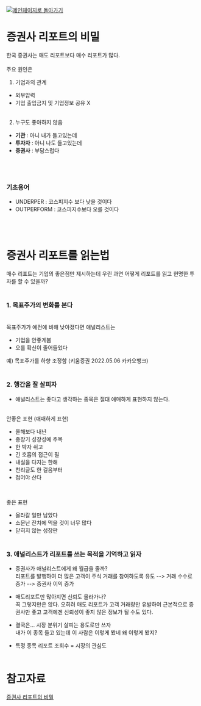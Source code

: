 [![메인페이지로 돌아가기](https://img.shields.io/badge/메인페이지로_돌아가기-blueviolet.svg)](https://github.com/juho-creator/Investing/blob/main/KR/README.md)

# 증권사 리포트의 비밀

한국 증권사는 매도 리포트보다 매수 리포트가 많다. </br>
</br>
주요 원인은
1. 기업과의 관계
- 외부압력
- 기업 출입금지 및 기업정보 공유 X
</br></br>

2. 누구도 좋아하지 않음
- **기관** : 아니 내가 들고있는데
- **투자자** : 아니 나도 들고있는데
- **증권사** : 부담스럽다
</br></br></br></br>


### 기초용어 
- UNDERPER : 코스피지수 보다 낮을 것이다
- OUTPERFORM : 코스피지수보다 오를 것이다
</br></br></br></br>


# 증권사 리포트를 읽는법
매수 리포트는 기업의 좋은점만 제시하는데
우린 과연 어떻게 리포트를 읽고 현명한 투자를 할 수 있을까?
</br></br>

### 1. 목표주가의 변화를 본다 </br></br>
목표주가가 예전에 비해 낮아졌다면
애널리스트는
- 기업을 안좋게봄
- 오를 확신이 줄어들었다

예) 목표주가를 하향 조정함 (키움증권 2022.05.06 카카오뱅크)
</br></br>

### 2. 행간을 잘 살피자
- 애널리스트는 좋다고 생각하는 종목은 절대 애매하게 표현하지 않는다.
</br></br>

안좋은 표현 (애매하게 표현)
- 올해보다 내년 
- 중장기 성장성에 주목
- 한 박자 쉬고
- 긴 호흡의 접근이 필
- 내실을 다지는 한해
- 천리글도 한 걸음부터
- 접어야 산다
</br>

좋은 표현
- 올라갈 일만 남았다
- 소문난 잔치에 먹을 것이 너무 많다
- 닫히지 않는 성장판
</br></br>

### 3. 애널리스트가 리포트를 쓰는 목적을 기억하고 읽자
- 증권사가 애널리스트에게 왜 월급을 줄까? </br>
리포트를 발행하여 더 많은 고객이 주식 거래를 참여하도록 유도 --> 거래 수수료 증가 --> 증권사 이익 증가
 
- 매도리포트만 많아지면 신뢰도 올라가나? </br>
꼭 그렇지만은 않다. 오히려 매도 리포트가 고객 거래량만 유발하여 
근본적으로 증권사만 좋고 고객에겐 신뢰성이 좋지 않은 정보가 될 수도 있다.

- 결국은... 시장 분위기 살피는 용도로만 쓰자 </br>
내가 이 종목 들고 있는데 
이 사람은 이렇게 봤네
왜 이렇게 봤지?

- 특정 종목 리포트 조회수 = 시장의 관심도
</br></br>


# 참고자료
[증권사 리포트의 비밀
](https://www.youtube.com/watch?v=inCz42wMJqc)

